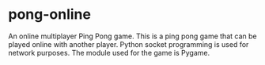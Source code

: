# pong-online
An online multiplayer Ping Pong game.
This is a ping pong game that can be played online with another player.
Python socket programming is used for network purposes.
The module used for the game is Pygame.
